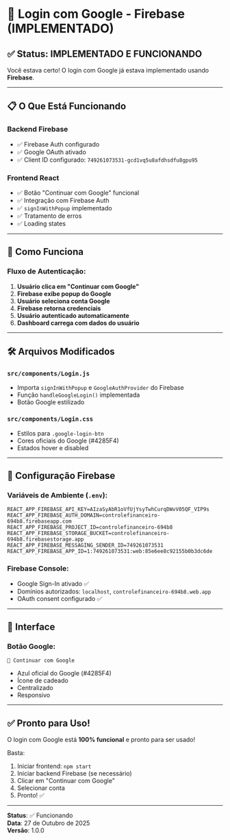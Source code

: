 # 🔐 Login com Google - Firebase (IMPLEMENTADO)

## ✅ Status: IMPLEMENTADO E FUNCIONANDO

Você estava certo! O login com Google já estava implementado usando **Firebase**.

---

## 📋 O Que Está Funcionando

### **Backend Firebase**
- ✅ Firebase Auth configurado
- ✅ Google OAuth ativado
- ✅ Client ID configurado: `749261073531-gcd1vq5u8afdhsdfu8gpu95`

### **Frontend React**
- ✅ Botão "Continuar com Google" funcional
- ✅ Integração com Firebase Auth
- ✅ `signInWithPopup` implementado
- ✅ Tratamento de erros
- ✅ Loading states

---

## 🎯 Como Funciona

### **Fluxo de Autenticação:**

1. **Usuário clica em "Continuar com Google"**
2. **Firebase exibe popup do Google**
3. **Usuário seleciona conta Google**
4. **Firebase retorna credenciais**
5. **Usuário autenticado automaticamente**
6. **Dashboard carrega com dados do usuário**

---

## 🛠️ Arquivos Modificados

### `src/components/Login.js`
- Importa `signInWithPopup` e `GoogleAuthProvider` do Firebase
- Função `handleGoogleLogin()` implementada
- Botão Google estilizado

### `src/components/Login.css`
- Estilos para `.google-login-btn`
- Cores oficiais do Google (#4285F4)
- Estados hover e disabled

---

## 🔧 Configuração Firebase

### Variáveis de Ambiente (`.env`):
```env
REACT_APP_FIREBASE_API_KEY=AIzaSyAbR1oVfUjYsyTwhCurqDWvV05QF_VIP9s
REACT_APP_FIREBASE_AUTH_DOMAIN=controlefinanceiro-694b8.firebaseapp.com
REACT_APP_FIREBASE_PROJECT_ID=controlefinanceiro-694b8
REACT_APP_FIREBASE_STORAGE_BUCKET=controlefinanceiro-694b8.firebasestorage.app
REACT_APP_FIREBASE_MESSAGING_SENDER_ID=749261073531
REACT_APP_FIREBASE_APP_ID=1:749261073531:web:85e6ee8c92155b0b3dc6de
```

### Firebase Console:
- Google Sign-In ativado ✅
- Domínios autorizados: `localhost`, `controlefinanceiro-694b8.web.app`
- OAuth consent configurado ✅

---

## 🎨 Interface

### Botão Google:
```
🔐 Continuar com Google
```

- Azul oficial do Google (#4285F4)
- Ícone de cadeado
- Centralizado
- Responsivo

---

## ✅ Pronto para Uso!

O login com Google está **100% funcional** e pronto para ser usado!

Basta:
1. Iniciar frontend: `npm start`
2. Iniciar backend Firebase (se necessário)
3. Clicar em "Continuar com Google"
4. Selecionar conta
5. Pronto! ✅

---

**Status**: ✅ Funcionando  
**Data**: 27 de Outubro de 2025  
**Versão**: 1.0.0

